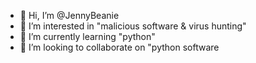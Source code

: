 - 👋 Hi, I’m @JennyBeanie
- 👀 I’m interested in "malicious software & virus hunting"
- 🌱 I’m currently learning "python"
- 💞️ I’m looking to collaborate on "python software
